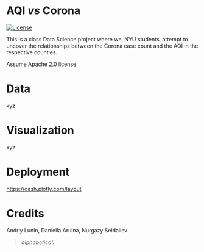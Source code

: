 # AQI _vs_ Corona




[![License](https://img.shields.io/badge/License-Apache%202.0-blue.svg)](https://github.com/moon1ock/AQI_vs_Corona/blob/main/LICENSE)


This is a class Data Science project where we, NYU students, attempt to uncover the relationships between the Corona case count and the AQI in the respective counties.

Assume Apache 2.0 license.

# Data

xyz


# Visualization

xyz


# Deployment 

https://dash.plotly.com/layout



# Credits 

Andriy Lunin, Daniella Aruina, Nurgazy Seidaliev 
> _alphabetical._ 
